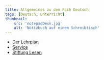 ```yaml
---
title: Allgemeines zu dem Fach Deutsch
tags: [Deutsch, Unterricht]
thumbnail: 
    src: 'notepadDesk.jpg'
    alt: 'Notizbuch auf einem Schreibtisch'
---
```


- <a href="https://www.gym8-lehrplan.bayern.de/contentserv/3.1.neu/g8.de/index.php?StoryID=26358">Der Lehrplan</a>
- <a href="/documents/schulaufgaben-d.pdf" target="_blank">Service</a>
- <a href="https://www.stiftunglesen.de"> Stiftung Lesen<a>